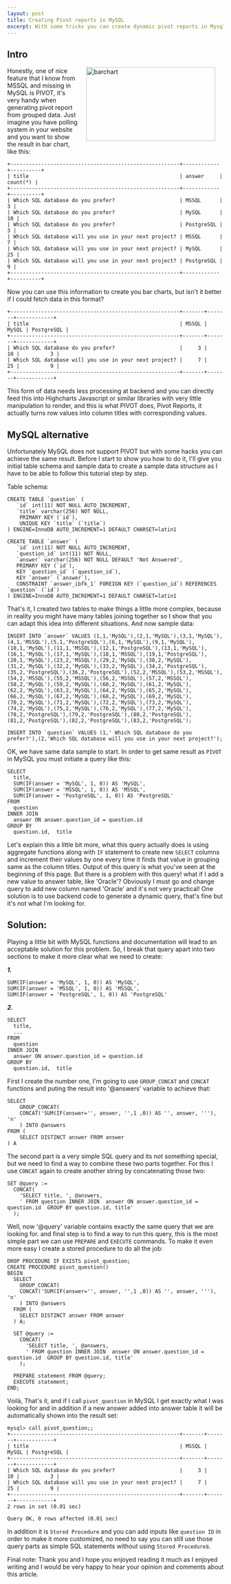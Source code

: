 ```yaml
---
layout: post
title: Creating Pivot reports in MySQL
excerpt: With some tricks you can create dynamic pivot reports in Mysql. This is a step by step guide to achieve same result as PIVOT.
---
```


## Intro


<script type="text/javascript" src="//pagead2.googlesyndication.com/pagead/js/adsbygoogle.js" async=""></script>
<img class="alignright" align='right' style="margin-left: 20px; margin-right: 20px;" title="Bar chart" alt="barchart" src="{{ site.url }}/img/barchart-300x171.png" width="300" height="171" />
Honestly, one of nice feature that I know from MSSQL and missing in MySQL is PIVOT, it's very handy when generating pivot report from grouped data. Just imagine you have polling system in your website and you want to show the result in bar chart, like this:

<div class="ads"> <ins class="adsbygoogle" style="display:block" data-ad-client="ca-pub-7360583392867579" data-ad-slot="4587256441" data-ad-format="horizontal"></ins></div>
<script> (adsbygoogle = window.adsbygoogle || []).push({}); </script>

	+-------------------------------------------------------+------------+----------+
	| title                                                 | answer     | count(*) |
	+-------------------------------------------------------+------------+----------+
	| Which SQL database do you prefer?                     | MSSQL      |        3 |
	| Which SQL database do you prefer?                     | MySQL      |       10 |
	| Which SQL database do you prefer?                     | PostgreSQL |        3 |
	| Which SQL database will you use in your next project? | MSSQL      |        7 |
	| Which SQL database will you use in your next project? | MySQL      |       25 |
	| Which SQL database will you use in your next project? | PostgreSQL |        9 |
	+-------------------------------------------------------+------------+----------+

Now you can use this information to create you bar charts, but isn't it better if I could fetch data in this format? 

	+-------------------------------------------------------+-------+-------+------------+
	| title                                                 | MSSQL | MySQL | PostgreSQL |
	+-------------------------------------------------------+-------+-------+------------+
	| Which SQL database do you prefer?                     |     3 |    10 |          3 |
	| Which SQL database will you use in your next project? |     7 |    25 |          9 |
	+-------------------------------------------------------+-------+-------+------------+

This form of data needs less processing at backend and you can directly feed this into Highcharts Javascript or similar libraries with very little manipulation to render, and this is what PIVOT does, Pivot Reports, it actually turns row values into column titles with corresponding values. 

## MySQL alternative 

Unfortunately MySQL does not support PIVOT but with some hacks you can achieve the same result. Before I start to show you how to do it, I'll give you initial table schema and sample data to create a sample data structure as I have to be able to follow this tutorial step by step. 

<div class="ads"> <ins class="adsbygoogle" style="display:block" data-ad-client="ca-pub-7360583392867579" data-ad-slot="4587256441" data-ad-format="rectangle"></ins> </div>
<script> (adsbygoogle = window.adsbygoogle || []).push({}); </script>

Table schema: 

	CREATE TABLE `question` (
	   `id` int(11) NOT NULL AUTO_INCREMENT,
	   `title` varchar(256) NOT NULL,
	    PRIMARY KEY (`id`),
	    UNIQUE KEY `title` (`title`)
	) ENGINE=InnoDB AUTO_INCREMENT=1 DEFAULT CHARSET=latin1

	CREATE TABLE `answer` (
	   `id` int(11) NOT NULL AUTO_INCREMENT,
	   `question_id` int(11) NOT NULL,
	   `answer` varchar(256) NOT NULL DEFAULT 'Not Answered',
	   PRIMARY KEY (`id`),
	   KEY `question_id` (`question_id`),
	   KEY `answer` (`answer`),
	   CONSTRAINT `answer_ibfk_1` FOREIGN KEY (`question_id`) REFERENCES `question` (`id`)
	) ENGINE=InnoDB AUTO_INCREMENT=1 DEFAULT CHARSET=latin1

That's it, I created two tables to make things a little more complex, because in reality you might have many tables joining together so I show that you can adapt this idea into different situations. And now sample data: 

	INSERT INTO `answer` VALUES (1,1,'MySQL'),(2,1,'MySQL'),(3,1,'MySQL'),(4,1,'MSSQL'),(5,1,'PostgreSQL'),(6,1,'MySQL'),(9,1,'MySQL'),(10,1,'MySQL'),(11,1,'MSSQL'),(12,1,'PostgreSQL'),(13,1,'MySQL'),(16,1,'MySQL'),(17,1,'MySQL'),(18,1,'MSSQL'),(19,1,'PostgreSQL'),(20,1,'MySQL'),(23,2,'MSSQL'),(29,2,'MySQL'),(30,2,'MySQL'),(31,2,'MySQL'),(32,2,'MySQL'),(33,2,'MySQL'),(34,2,'PostgreSQL'),(35,2,'PostgreSQL'),(36,2,'PostgreSQL'),(52,2,'MSSQL'),(53,2,'MSSQL'),(54,2,'MSSQL'),(55,2,'MSSQL'),(56,2,'MSSQL'),(57,2,'MSSQL'),(58,2,'MySQL'),(59,2,'MySQL'),(60,2,'MySQL'),(61,2,'MySQL'),(62,2,'MySQL'),(63,2,'MySQL'),(64,2,'MySQL'),(65,2,'MySQL'),(66,2,'MySQL'),(67,2,'MySQL'),(68,2,'MySQL'),(69,2,'MySQL'),(70,2,'MySQL'),(71,2,'MySQL'),(72,2,'MySQL'),(73,2,'MySQL'),(74,2,'MySQL'),(75,2,'MySQL'),(76,2,'MySQL'),(77,2,'MySQL'),(78,2,'PostgreSQL'),(79,2,'PostgreSQL'),(80,2,'PostgreSQL'),(81,2,'PostgreSQL'),(82,2,'PostgreSQL'),(83,2,'PostgreSQL');

	INSERT INTO `question` VALUES (1,' Which SQL database do you prefer?'),(2,'Which SQL database will you use in your next project?');

OK, we have same data sample to start. In order to get same result as `PIVOT` in MySQL you must initiate a query like this: 

	SELECT
	  title,
	  SUM(IF(answer = 'MySQL', 1, 0)) AS 'MySQL',
	  SUM(IF(answer = 'MSSQL', 1, 0)) AS 'MSSQL',
	  SUM(IF(answer = 'PostgreSQL', 1, 0)) AS 'PostgreSQL'
	FROM
	  question
	INNER JOIN
	  answer ON answer.question_id = question.id
	GROUP BY
	  question.id,  title

Let's explain this a little bit more, what this query actually does is using aggregate functions along with `IF` statement to create new `SELECT` columns and increment their values by one every time it finds that value in grouping same as the column titles. Output of this query is what you've seen at the beginning of this page. But there is a problem with this query! what if I add a new value to answer table, like 'Oracle'? Obviously I must go and change query to add new column named 'Oracle' and it's not very practical! One solution is to use backend code to generate a dynamic query, that's fine but it's not what I'm looking for. 

## Solution: 

Playing a little bit with MySQL functions and documentation will lead to an acceptable solution for this problem. So, I break that  query apart into two sections to make it more clear what we need to create: 

***1.***

	SUM(IF(answer = 'MySQL', 1, 0)) AS 'MySQL',
	SUM(IF(answer = 'MSSQL', 1, 0)) AS 'MSSQL',
	SUM(IF(answer = 'PostgreSQL', 1, 0)) AS 'PostgreSQL'

***2.***

	SELECT
	  title,
	  ...
	FROM
	  question
	INNER JOIN
	  answer ON answer.question_id = question.id
	GROUP BY
	  question.id,  title

First I create the number one, I'm going to use `GROUP_CONCAT` and `CONCAT` functions and puting the result into '@answers' variable to achieve that: 

	SELECT
	    GROUP_CONCAT(
		CONCAT('SUM(IF(answer='', answer, '',1 ,0)) AS '', answer, '''), 'n'
	    ) INTO @answers
	FROM (
	    SELECT DISTINCT answer FROM answer
	) A

The second part is a very simple SQL query and its not something special, but we need to find a way to combine these two parts together. For this I use `CONCAT` again to create another string by concatenating those two: 

	SET @query := 
	  CONCAT(
	    'SELECT title, ', @answers, 
	    ' FROM question INNER JOIN  answer ON answer.question_id = question.id  GROUP BY question.id, title'
	  );

Well, now '@query' variable contains exactly the same query that we are looking for. and final step is to find a way to run this query, this is the most simple part we can use `PREPARE` and `EXECUTE` commands. To make it even more easy I create a stored procedure to do all the job: 

	DROP PROCEDURE IF EXISTS pivot_question;
	CREATE PROCEDURE pivot_question()
	BEGIN
	  SELECT
	    GROUP_CONCAT(
		CONCAT('SUM(IF(answer='', answer, '',1 ,0)) AS '', answer, '''), 'n'
	    ) INTO @answers
	  FROM (
	    SELECT DISTINCT answer FROM answer
	  ) A;

	  SET @query := 
	    CONCAT(
	      'SELECT title, ', @answers, 
	      ' FROM question INNER JOIN  answer ON answer.question_id = question.id  GROUP BY question.id, title'
	    );

	  PREPARE statement FROM @query;
	  EXECUTE statement;
	END;

Voilà, That's it, and if I call `pivot_question` in MySQL I get exactly what I was looking for and in addition if a  new answer added into answer table it will be automatically shown into the result set: 

	mysql> call pivot_question;;
	+-------------------------------------------------------+-------+-------+------------+
	| title                                                 | MSSQL | MySQL | PostgreSQL |
	+-------------------------------------------------------+-------+-------+------------+
	| Which SQL database do you prefer?                     |     3 |    10 |          3 |
	| Which SQL database will you use in your next project? |     7 |    25 |          9 |
	+-------------------------------------------------------+-------+-------+------------+
	2 rows in set (0.01 sec)

	Query OK, 0 rows affected (0.01 sec)

In addition it is `Stored Procedure` and you can add inputs like `question ID`  in order to make it more customized, no need to say you can still use those query parts as simple SQL statements without using `Stored Procedure`s. 

Final note: Thank you and I hope you enjoyed reading it much as I enjoyed writing and I would be very happy to hear your opinion and comments about this article. 

<div class="ads"> <ins class="adsbygoogle" style="display:block" data-ad-client="ca-pub-7360583392867579" data-ad-slot="4587256441" data-ad-format="horizontal"></ins></div>
<script> (adsbygoogle = window.adsbygoogle || []).push({}); </script>
